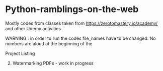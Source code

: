 # Python-ramblings-on-the-web
Mostly codes from classes taken from https://zerotomastery.io/academy/ and other Udemy activities

WARNING : in order to run the codes file_names have to be changed. No numbers are aloud at the beginning of the 

Project Listing

2. Watermarking PDFs - work in progress
